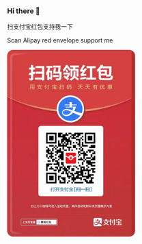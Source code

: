 ### Hi there 👋

扫支付宝红包支持我一下

Scan Alipay red envelope support me

<img src="./alipay_red_envelope.jpg" alt="Alipay Red Packet" width="300">

<!--
**tkoyat/tkoyat** is a ✨ _special_ ✨ repository because its `README.md` (this file) appears on your GitHub profile.

Here are some ideas to get you started:

- 🔭 I’m currently working on ...
- 🌱 I’m currently learning ...
- 👯 I’m looking to collaborate on ...
- 🤔 I’m looking for help with ...
- 💬 Ask me about ...
- 📫 How to reach me: ...
- 😄 Pronouns: ...
- ⚡ Fun fact: ...
-->
